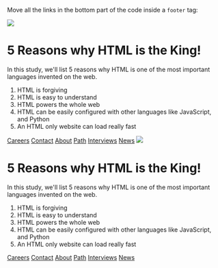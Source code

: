 Move all the links in the
bottom part of the code inside
a `footer` tag:

<codeblock language="html" type="exercise" testMode="fixedInput">
<body>
  <img src="#">
  <h1>5 Reasons why HTML is the King!</h1>
  <p>In this study, we'll list 5 reasons why HTML is one of the most important languages invented on the web.</p>
  <ol>
    <li>HTML is forgiving</li>
    <li>HTML is easy to understand</li>
    <li>HTML powers the whole web</li>
    <li>HTML can be easily configured with other languages like JavaScript, and Python</li>
    <li>An HTML only website can load really fast</li>
  </ol>
    <a href="/jobs">Careers</a>
    <a href="/contact">Contact</a>
    <a href="/about">About</a>
    <a href="/path">Path</a>
    <a href="/interviews">Interviews</a>
    <a href="/news">News</a>
</body>
</code>
<solution>
<body>
  <img src="#">
  <h1>5 Reasons why HTML is the King!</h1>
  <p>In this study, we'll list 5 reasons why HTML is one of the most important languages invented on the web.</p>
  <ol>
    <li>HTML is forgiving</li>
    <li>HTML is easy to understand</li>
    <li>HTML powers the whole web</li>
    <li>HTML can be easily configured with other languages like JavaScript, and Python</li>
    <li>An HTML only website can load really fast</li>
  </ol>
  <footer>
    <a href="/jobs">Careers</a>
    <a href="/contact">Contact</a>
    <a href="/about">About</a>
    <a href="/path">Path</a>
    <a href="/interviews">Interviews</a>
    <a href="/news">News</a>
  </footer>
</body>
</solution>
</codeblock>
